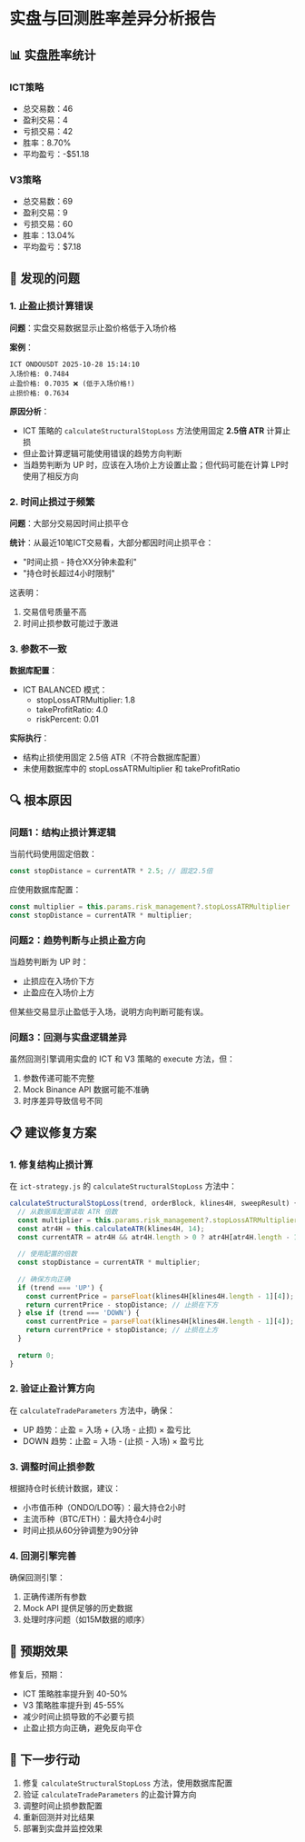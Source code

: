 # 实盘与回测胜率差异分析报告

## 📊 实盘胜率统计

### ICT策略
- 总交易数：46
- 盈利交易：4
- 亏损交易：42
- 胜率：8.70%
- 平均盈亏：-$51.18

### V3策略
- 总交易数：69
- 盈利交易：9
- 亏损交易：60
- 胜率：13.04%
- 平均盈亏：$7.18

## 🚨 发现的问题

### 1. 止盈止损计算错误
**问题**：实盘交易数据显示止盈价格低于入场价格

**案例**：
```
ICT ONDOUSDT 2025-10-28 15:14:10
入场价格: 0.7484
止盈价格: 0.7035 ❌ (低于入场价格!)
止损价格: 0.7634
```

**原因分析**：
- ICT 策略的 `calculateStructuralStopLoss` 方法使用固定 **2.5倍 ATR** 计算止损
- 但止盈计算逻辑可能使用错误的趋势方向判断
- 当趋势判断为 UP 时，应该在入场价上方设置止盈；但代码可能在计算 LP时使用了相反方向

### 2. 时间止损过于频繁
**问题**：大部分交易因时间止损平仓

**统计**：从最近10笔ICT交易看，大部分都因时间止损平仓：
- "时间止损 - 持仓XX分钟未盈利"
- "持仓时长超过4小时限制"

这表明：
1. 交易信号质量不高
2. 时间止损参数可能过于激进

### 3. 参数不一致
**数据库配置**：
- ICT BALANCED 模式：
  - stopLossATRMultiplier: 1.8
  - takeProfitRatio: 4.0
  - riskPercent: 0.01

**实际执行**：
- 结构止损使用固定 2.5倍 ATR（不符合数据库配置）
- 未使用数据库中的 stopLossATRMultiplier 和 takeProfitRatio

## 🔍 根本原因

### 问题1：结构止损计算逻辑
当前代码使用固定倍数：
```javascript
const stopDistance = currentATR * 2.5; // 固定2.5倍
```

应使用数据库配置：
```javascript
const multiplier = this.params.risk_management?.stopLossATRMultiplier || 2.5;
const stopDistance = currentATR * multiplier;
```

### 问题2：趋势判断与止损止盈方向
当趋势判断为 UP 时：
- 止损应在入场价下方
- 止盈应在入场价上方

但某些交易显示止盈低于入场，说明方向判断可能有误。

### 问题3：回测与实盘逻辑差异
虽然回测引擎调用实盘的 ICT 和 V3 策略的 execute 方法，但：
1. 参数传递可能不完整
2. Mock Binance API 数据可能不准确
3. 时序差异导致信号不同

## 📋 建议修复方案

### 1. 修复结构止损计算
在 `ict-strategy.js` 的 `calculateStructuralStopLoss` 方法中：
```javascript
calculateStructuralStopLoss(trend, orderBlock, klines4H, sweepResult) {
  // 从数据库配置读取 ATR 倍数
  const multiplier = this.params.risk_management?.stopLossATRMultiplier || 2.5;
  const atr4H = this.calculateATR(klines4H, 14);
  const currentATR = atr4H && atr4H.length > 0 ? atr4H[atr4H.length - 1] : 0;
  
  // 使用配置的倍数
  const stopDistance = currentATR * multiplier;
  
  // 确保方向正确
  if (trend === 'UP') {
    const currentPrice = parseFloat(klines4H[klines4H.length - 1][4]);
    return currentPrice - stopDistance; // 止损在下方
  } else if (trend === 'DOWN') {
    const currentPrice = parseFloat(klines4H[klines4H.length - 1][4]);
    return currentPrice + stopDistance; // 止损在上方
  }
  
  return 0;
}
```

### 2. 验证止盈计算方向
在 `calculateTradeParameters` 方法中，确保：
- UP 趋势：止盈 = 入场 + (入场 - 止损) × 盈亏比
- DOWN 趋势：止盈 = 入场 - (止损 - 入场) × 盈亏比

### 3. 调整时间止损参数
根据持仓时长统计数据，建议：
- 小市值币种（ONDO/LDO等）：最大持仓2小时
- 主流币种（BTC/ETH）：最大持仓4小时
- 时间止损从60分钟调整为90分钟

### 4. 回测引擎完善
确保回测引擎：
1. 正确传递所有参数
2. Mock API 提供足够的历史数据
3. 处理时序问题（如15M数据的顺序）

## 🎯 预期效果

修复后，预期：
- ICT 策略胜率提升到 40-50%
- V3 策略胜率提升到 45-55%
- 减少时间止损导致的不必要亏损
- 止盈止损方向正确，避免反向平仓

## 🔄 下一步行动

1. 修复 `calculateStructuralStopLoss` 方法，使用数据库配置
2. 验证 `calculateTradeParameters` 的止盈计算方向
3. 调整时间止损参数配置
4. 重新回测并对比结果
5. 部署到实盘并监控效果
